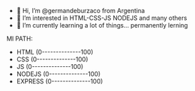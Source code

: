 - 👋 Hi, I’m @germandeburzaco from Argentina 
- 👀 I’m interested in HTML-CSS-JS NODEJS and many others
- 🌱 I’m currently learning a lot of things... permanently lerning

MI PATH:
  * HTML    (0--------------100)
  * CSS     (0--------------100)
  * JS      (0--------------100)
  * NODEJS  (0--------------100)
  * EXPRESS (0--------------100)
  
  


<!---
germandeburzaco/germandeburzaco is a ✨ special ✨ repository because its `README.md` (this file) appears on your GitHub profile.
You can click the Preview link to take a look at your changes.
--->
